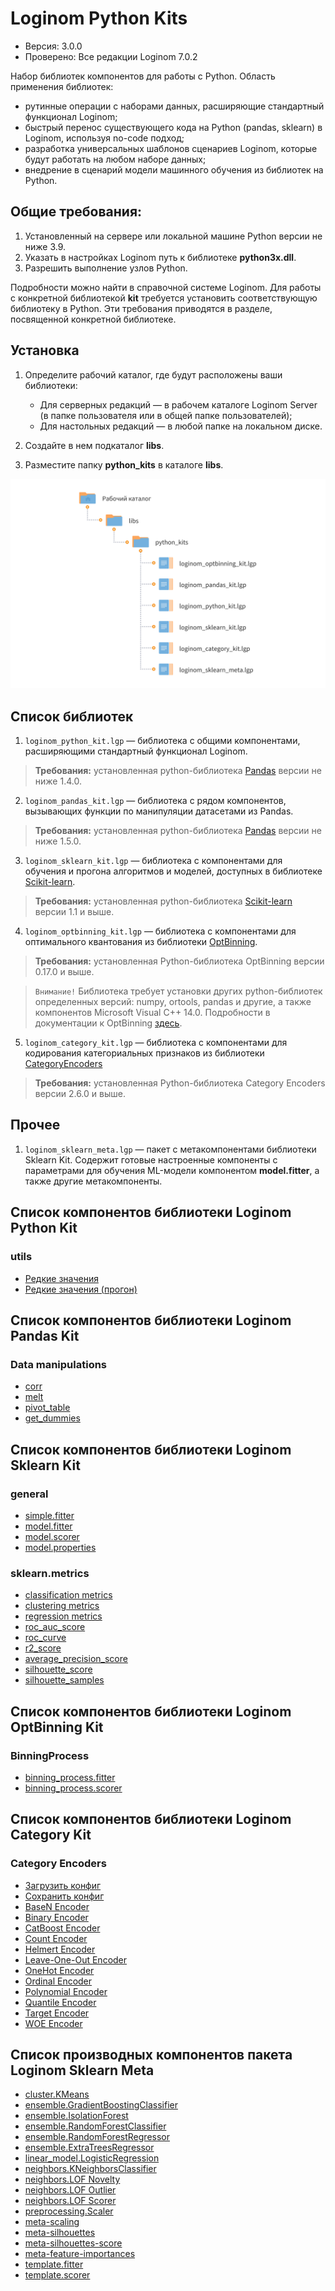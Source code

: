 # Loginom Python Kits

* Версия: 3.0.0
* Проверено: Все редакции Loginom 7.0.2

Набор библиотек компонентов для работы с Python. Область применения библиотек:

* рутинные операции с наборами данных, расширяющие стандартный функционал Loginom;
* быстрый перенос существующего кода на Python (pandas, sklearn) в Loginom, используя no-code подход;
* разработка универсальных шаблонов сценариев Loginom, которые будут работать на любом наборе данных;
* внедрение в сценарий модели машинного обучения из библиотек на Python.

## Общие требования:

1. Установленный на сервере или локальной машине Python версии не ниже 3.9.
2. Указать в настройках Loginom путь к библиотеке **python3x.dll**.
3. Разрешить выполнение узлов Python.

Подробности можно найти в справочной системе Loginom.
Для работы с конкретной библиотекой **kit** требуется установить соответствующую библиотеку в Python. Эти требования приводятся в разделе, посвященной конкретной библиотеке.

## Установка

1. Определите рабочий каталог, где будут расположены ваши библиотеки:

   * Для серверных редакций — в рабочем каталоге Loginom Server (в папке пользователя или в общей папке пользователей);
   * Для настольных редакций — в любой папке на локальном диске.

2. Создайте в нем подкаталог **libs**.

3. Разместите папку **python_kits** в каталоге **libs**.

![Схема расположения библиотеки в рабочем каталоге](docs/img/python-kits.svg)

## Список библиотек

1. `loginom_python_kit.lgp` — библиотека с общими компонентами, расширяющими стандартный функционал Loginom.

> **Требования:** установленная python-библиотека [Pandas](https://pandas.pydata.org/) версии не ниже 1.4.0.

2. `loginom_pandas_kit.lgp` — библиотека с рядом компонентов, вызывающих функции по манипуляции датасетами из Pandas.

> **Требования:** установленная python-библиотека [Pandas](https://pandas.pydata.org/) версии не ниже 1.5.0.

3. `loginom_sklearn_kit.lgp` — библиотека с компонентами для обучения и прогона алгоритмов и моделей, доступных в библиотеке [Scikit-learn](https://scikit-learn.org/).

> **Требования:** установленная python-библиотека  [Scikit-learn](https://scikit-learn.org/) версии 1.1 и выше.

4. `loginom_optbinning_kit.lgp` — библиотека с компонентами для оптимального квантования из библиотеки [OptBinning](https://gnpalencia.org/optbinning/).

> **Требования:** установленная Python-библиотека OptBinning версии 0.17.0 и выше.

>`Внимание!` Библиотека требует установки других python-библиотек определенных версий: numpy, ortools, pandas и другие, а также компонентов Microsoft Visual C++ 14.0. Подробности в документации к OptBinning [здесь](https://github.com/guillermo-navas-palencia/optbinning/blob/master/README.rst).

5. `loginom_category_kit.lgp` — библиотека с компонентами для кодирования категориальных признаков из библиотеки [CategoryEncoders](https://contrib.scikit-learn.org/category_encoders/)

> **Требования:** установленная Python-библиотека Category Encoders версии 2.6.0 и выше.

## Прочее

1. `loginom_sklearn_meta.lgp` — пакет с метакомпонентами библиотеки Sklearn Kit. Содержит готовые настроенные компоненты с параметрами для обучения ML-модели компонентом **model.fitter**, а также другие метакомпоненты.

## Cписок компонентов библиотеки **Loginom Python Kit**

### **utils**

* [Редкие значения](./docs/rare-values.md)
* [Редкие значения (прогон)](./docs/rare-new-values.md)

## Cписок компонентов библиотеки **Loginom Pandas Kit**

### **Data manipulations**

* [corr](./docs/corr.md)
* [melt](./docs/melt.md)
* [pivot_table](./docs/pivot-table.md)
* [get_dummies](./docs/get-dummies.md)

## Cписок компонентов библиотеки **Loginom Sklearn Kit**

### **general**

* [simple.fitter](./docs/simple-fitter.md)
* [model.fitter](./docs/model-fitter.md)
* [model.scorer](./docs/model-scorer.md)
* [model.properties](./docs/model-properties.md)

### **sklearn.metrics**

* [classification metrics](./docs/classification-metrics.md)
* [clustering metrics](./docs/clustering-metrics.md)
* [regression metrics](./docs/regression-metrics.md)
* [roc_auc_score](./docs/roc-auc-score.md)
* [roc_curve](./docs/roc-curve.md)
* [r2_score](./docs/r2-score.md)
* [average_precision_score](./docs/average-precision-score.md)
* [silhouette_score](./docs/silhouette-score.md)
* [silhouette_samples](./docs/silhouette-samples.md)

## Cписок компонентов библиотеки **Loginom OptBinning Kit**

### **BinningProcess**

* [binning_process.fitter](./docs/binning-process-fitter.md)
* [binning_process.scorer](./docs/binning-process-scorer.md)

## Cписок компонентов библиотеки **Loginom Category Kit**

### **Category Encoders**

* [Загрузить конфиг](./docs/load-config.md)
* [Сохранить конфиг](./docs/save-config.md)
* [BaseN Encoder](./docs/basen-encoder.md)
* [Binary Encoder](./docs/binary-encoder.md)
* [CatBoost Encoder](./docs/catboost-encoder.md)
* [Count Encoder](./docs/count-encoder.md)
* [Helmert Encoder](./docs/helmert-encoder.md)
* [Leave-One-Out Encoder](./docs/leave-one-out-encoder.md)
* [OneHot Encoder](./docs/onehot-encoder.md)
* [Ordinal Encoder](./docs/ordinal-encoder.md)
* [Polynomial Encoder](./docs/polynomial-encoder.md)
* [Quantile Encoder](./docs/quantile-encoder.md)
* [Target Encoder](./docs/target-encoder.md)
* [WOE Encoder](./docs/woe-encoder.md)

## Список производных компонентов пакета **Loginom Sklearn Meta**

* [cluster.KMeans](./docs/cluster-kmeans.md)
* [ensemble.GradientBoostingClassifier](./docs/ensemble-gradient-boosting-classifier.md)
* [ensemble.IsolationForest](./docs/ensemble-isolation-forest.md)
* [ensemble.RandomForestClassifier](./docs/ensemble-random-forest-classifier.md)
* [ensemble.RandomForestRegressor](./docs/ensemble-random-forest-regressor.md)
* [ensemble.ExtraTreesRegressor](./docs/ensemble-extra-trees-regressor.md)
* [linear_model.LogisticRegression](./docs/linear-model-logistic-regression.md)
* [neighbors.KNeighborsClassifier](./docs/neighbors-kneighbors-classifier.md)
* [neighbors.LOF Novelty](./docs/neighbors-lof-novelty.md)
* [neighbors.LOF Outlier](./docs/neighbors-lof-outlier.md)
* [neighbors.LOF Scorer](./docs/neighbors-lof-scorer.md)
* [preprocessing.Scaler](./docs/preprocessing-scaler.md)
* [meta-scaling](./docs/metascaling.md)
* [meta-silhouettes](./docs/meta-silhouettes.md)
* [meta-silhouettes-score](./docs/meta-silhouettes-score.md)
* [meta-feature-importances](./docs/meta-feature-importances.md)
* [template.fitter](./docs/template-fitter.md)
* [template.scorer](./docs/template-scorer.md)